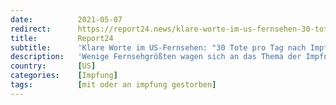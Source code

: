 ```yaml
---
date:          2021-05-07
redirect:      https://report24.news/klare-worte-im-us-fernsehen-30-tote-pro-tag-nach-impfungen/
title:         Report24
subtitle:      'Klare Worte im US-Fernsehen: "30 Tote pro Tag nach Impfungen"'
description:   'Wenige Fernsehgrößten wagen sich an das Thema der Impfnebenwirkungen heran. Politkommentator Tucker Carlson jedoch sprach nun Klartext.'
country:       [US]
categories:    [Impfung]
tags:          [mit oder an impfung gestorben]
---
```

